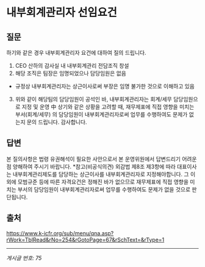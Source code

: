 # 내부회계관리자 선임요건

## 질문
하기와 같은 경우 내부회계관리자 요건에 대하여 질의 드립니다.
1. CEO 산하의 감사실 내 내부회계관리 전담조직 창설
2. 해당 조직은 팀장은 임명되었으나 담당임원은 없음
- 규정상 내부회계관리자는 상근이사로써 부장은 임명 불가한 것으로 이해하고 있음
3. 위와 같이 해당팀의 담당임원이 공석인 바, 내부회계관리자는 회계/세무 담당임원으로 지정 및 운영 中
상기와 같은 상황을 고려할 때, 재무제표에 직접 영향을 미치는 부서(회계/세무) 의 담당임원이 내부회계관리자로써 업무를 수행하여도 문제가 없는지 문의 드립니다.
감사합니다.

## 답변
본 질의사항은 법령 유권해석이 필요한 사안으로서 본 운영위원에서 답변드리기 어려운 점 양해하여 주시기 바랍니다.
*참고(비공식의견)
외감법 제8조 제3항에 따라 대표이사는 내부회계관리제도를 담당하는 상근이사를 내부회계관리자로 지정해야합니다. 그 이외에 모범규준 등에 따른 자격요건은 정해진 바가 없으므로 재무제표에 직접 영향을 미치는 부서의 담당임원이 내부회계관리자로써 업무를 수행하여도 문제가 없을 것으로 판단됩니다.

## 출처
https://www.k-icfr.org/sub/menu/qna.asp?rWork=TblRead&rNo=254&rGotoPage=67&rSchText=&rType=1

---
*게시글 번호: 75*
